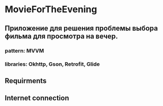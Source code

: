 # MovieForTheEvening
## Приложение для решения проблемы выбора фильма для просмотра на вечер.
### pattern: MVVM
### libraries: Okhttp, Gson, Retrofit, Glide
## Requirments
## Internet connection
